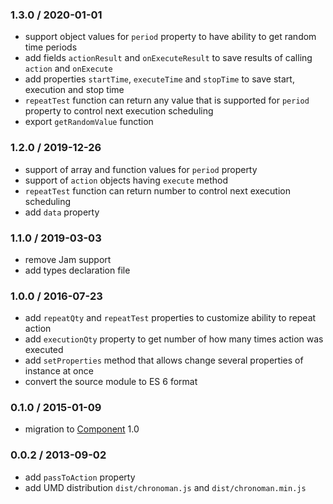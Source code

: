 ### 1.3.0 / 2020-01-01

* support object values for `period` property to have ability to get random time periods
* add fields `actionResult` and `onExecuteResult` to save results of calling `action` and `onExecute`
* add properties `startTime`, `executeTime` and `stopTime` to save start, execution and stop time
* `repeatTest` function can return any value that is supported for `period` property to control next execution scheduling
* export `getRandomValue` function

### 1.2.0 / 2019-12-26

* support of array and function values for `period` property
* support of `action` objects having `execute` method
* `repeatTest` function can return number to control next execution scheduling
* add `data` property

### 1.1.0 / 2019-03-03

* remove Jam support
* add types declaration file

### 1.0.0 / 2016-07-23

* add `repeatQty` and `repeatTest` properties to customize ability to repeat action
* add `executionQty` property to get number of how many times action was executed
* add `setProperties` method that allows change several properties of instance at once
* convert the source module to ES 6 format

### 0.1.0 / 2015-01-09

* migration to [Component](https://github.com/componentjs/component) 1.0

### 0.0.2 / 2013-09-02

* add `passToAction` property
* add UMD distribution `dist/chronoman.js` and `dist/chronoman.min.js`
